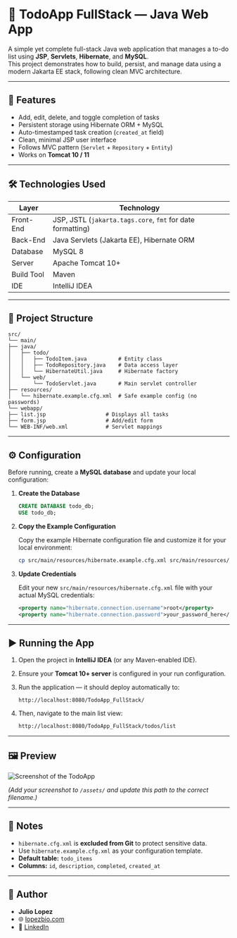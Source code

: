 # 📝 TodoApp FullStack — Java Web App

A simple yet complete full-stack Java web application that manages a to-do list using **JSP**, **Servlets**, **Hibernate**, and **MySQL**.  
This project demonstrates how to build, persist, and manage data using a modern Jakarta EE stack, following clean MVC architecture.

---

## 🚀 Features

- Add, edit, delete, and toggle completion of tasks
- Persistent storage using Hibernate ORM + MySQL
- Auto-timestamped task creation (`created_at` field)
- Clean, minimal JSP user interface
- Follows MVC pattern (`Servlet` + `Repository` + `Entity`)
- Works on **Tomcat 10 / 11**

---

## 🛠️ Technologies Used

| Layer | Technology |
|-------|-------------|
| Front-End | JSP, JSTL (`jakarta.tags.core`, `fmt` for date formatting) |
| Back-End | Java Servlets (Jakarta EE), Hibernate ORM |
| Database | MySQL 8 |
| Server | Apache Tomcat 10+ |
| Build Tool | Maven |
| IDE | IntelliJ IDEA |

---

## 📂 Project Structure
````
src/
└── main/
├── java/
│   ├── todo/
│   │   ├── TodoItem.java          # Entity class
│   │   ├── TodoRepository.java    # Data access layer
│   │   └── HibernateUtil.java     # Hibernate factory
│   └── web/
│       └── TodoServlet.java       # Main servlet controller
├── resources/
│   └── hibernate.example.cfg.xml  # Safe example config (no passwords)
└── webapp/
├── list.jsp                   # Displays all tasks
├── form.jsp                   # Add/edit form
└── WEB-INF/web.xml            # Servlet mappings

````
---

## ⚙️ Configuration

Before running, create a **MySQL database** and update your local configuration:

1.  **Create the Database**

    ```sql
    CREATE DATABASE todo_db;
    USE todo_db;
    ```

2.  **Copy the Example Configuration**

    Copy the example Hibernate configuration file and customize it for your local environment:

    ```bash
    cp src/main/resources/hibernate.example.cfg.xml src/main/resources/hibernate.cfg.xml
    ```

3.  **Update Credentials**

    Edit your new `src/main/resources/hibernate.cfg.xml` file with your actual MySQL credentials:

    ```xml
    <property name="hibernate.connection.username">root</property>
    <property name="hibernate.connection.password">your_password_here</property>
    ```

---

## ▶️ Running the App

1.  Open the project in **IntelliJ IDEA** (or any Maven-enabled IDE).
2.  Ensure your **Tomcat 10+ server** is configured in your run configuration.
3.  Run the application — it should deploy automatically to:

    ```arduino
    http://localhost:8080/TodoApp_FullStack/
    ```

4.  Then, navigate to the main list view:

    ```bash
    http://localhost:8080/TodoApp_FullStack/todos/list
    ```

---

## 🖼️ Preview

![Screenshot of the TodoApp](assets/screenshot.png)

*(Add your screenshot to `/assets/` and update this path to the correct filename.)*

---

## 🧠 Notes

* `hibernate.cfg.xml` is **excluded from Git** to protect sensitive data.
* Use `hibernate.example.cfg.xml` as your configuration template.
* **Default table:** `todo_items`
* **Columns:** `id`, `description`, `completed`, `created_at`

---

## 👤 Author

* **Julio Lopez**
* 🌐 [lopezbio.com](https://lopezbio.com)
* 💼 [LinkedIn](https://www.linkedin.com/in/julio-lopez-380937282/)


